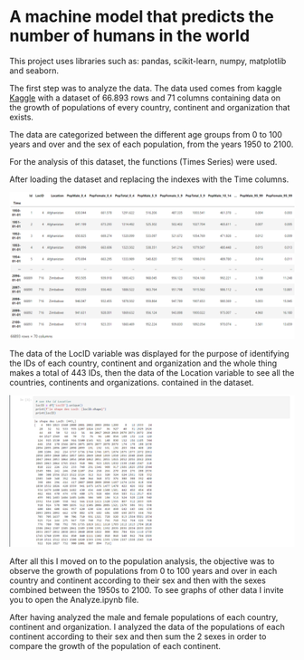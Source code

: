 # A machine model that predicts the number of humans in the world
This project uses libraries such as: pandas, scikit-learn, numpy, matplotlib and seaborn.

The first step was to analyze the data. The data used comes from kaggle [Kaggle](https://www.kaggle.com/ahmethoso/wpp-population-by-age-and-sex) 
with a dataset of 66.893 rows and 71 columns containing data on the growth of populations of every country, continent and organization that exists. 

The data are categorized between the different age groups from 0 to 100 years and over and the sex of each population, from the years 1950 to 2100.

For the analysis of this dataset, the functions (Times Series) were used.

After loading the dataset and replacing the indexes with the Time columns.

![alt text](https://github.com/Dar-rius/PopulationAnalyze/blob/main/img/popSet.png)

The data of the LocID variable was displayed for the purpose of identifying the IDs of each country, continent and organization and the whole thing makes a total of 443 IDs, then the data of the Location variable to see all the countries, continents and organizations. contained in the dataset.

![alt text](https://github.com/Dar-rius/PopulationAnalyze/blob/main/img/ID.png)

After all this I moved on to the population analysis, the objective was to observe the growth of populations from 0 to 100 years and over in each country and continent according to their sex and then with the sexes combined between the 1950s to 2100.
To see graphs of other data I invite you to open the Analyze.ipynb file.

After having analyzed the male and female populations of each country, continent and organization. I analyzed the data of the populations of each continent according to their sex and then sum the 2 sexes in order to compare the growth of the population of each continent.
